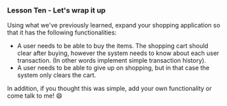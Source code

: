 ### Lesson Ten - Let's wrap it up

Using what we've previously learned, expand your shopping application so that it has the following functionalities:
* A user needs to be able to buy the items. The shopping cart should clear after buying, however the system needs to know about each user transaction. (In other words implement simple transaction history).
* A user needs to be able to give up on shopping, but in that case the system only clears the cart.

In addition, if you thought this was simple, add your own functionality or come talk to me! :smile: